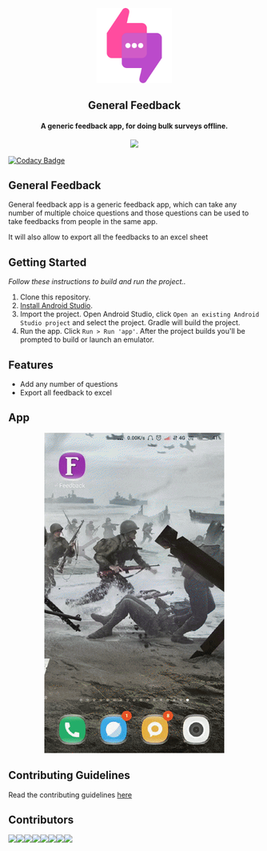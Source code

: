 <p align="center"><a href="https://github.com/arshadkazmi42/general-feedback"><img src="assets/logo.png" width="150"/></a></p>
<h2 align="center"><b>General Feedback</b></h2>
<h4 align="center">A generic feedback app, for doing bulk surveys offline.</h4>

<p align="center"><a href="https://play.google.com/store/apps/details?id=com.arshad.feedback"><img src="https://play.google.com/intl/en_us/badges/images/generic/en_badge_web_generic.png" width="250"/></a></p>

[![Codacy Badge](https://api.codacy.com/project/badge/Grade/d36e50dd143d4616842556a8ec386090)](https://www.codacy.com/app/arshadkazmi42/general-feedback?utm_source=github.com&amp;utm_medium=referral&amp;utm_content=arshadkazmi42/general-feedback&amp;utm_campaign=Badge_Grade)

## General Feedback

General feedback app is a generic feedback app, which can take any number of multiple choice questions and those questions can be used to take feedbacks from people in the same app.

It will also allow to export all the feedbacks to an excel sheet

## Getting Started

_Follow these instructions to build and run the project.._

1. Clone this repository.
3. [Install Android Studio](https://developer.android.com/sdk/index.html).
5. Import the project. Open Android Studio, click `Open an existing Android
   Studio project` and select the project. Gradle will build the project.
6. Run the app. Click `Run > Run 'app'`. After the project builds you'll be
   prompted to build or launch an emulator.

## Features

* Add any number of questions
* Export all feedback to excel

## App
<p align="center">
    <img src="assets/app.gif" alt="app"/> <br>
    </p>

## Contributing Guidelines

Read the contributing guidelines [here](https://github.com/arshadkazmi42/general-feedback/blob/master/CONTRIBUTING.md)

## Contributors

[![](https://sourcerer.io/fame/arshadkazmi42/arshadkazmi42/general-feedback/images/0)](https://sourcerer.io/fame/arshadkazmi42/arshadkazmi42/general-feedback/links/0)[![](https://sourcerer.io/fame/arshadkazmi42/arshadkazmi42/general-feedback/images/1)](https://sourcerer.io/fame/arshadkazmi42/arshadkazmi42/general-feedback/links/1)[![](https://sourcerer.io/fame/arshadkazmi42/arshadkazmi42/general-feedback/images/2)](https://sourcerer.io/fame/arshadkazmi42/arshadkazmi42/general-feedback/links/2)[![](https://sourcerer.io/fame/arshadkazmi42/arshadkazmi42/general-feedback/images/3)](https://sourcerer.io/fame/arshadkazmi42/arshadkazmi42/general-feedback/links/3)[![](https://sourcerer.io/fame/arshadkazmi42/arshadkazmi42/general-feedback/images/4)](https://sourcerer.io/fame/arshadkazmi42/arshadkazmi42/general-feedback/links/4)[![](https://sourcerer.io/fame/arshadkazmi42/arshadkazmi42/general-feedback/images/5)](https://sourcerer.io/fame/arshadkazmi42/arshadkazmi42/general-feedback/links/5)[![](https://sourcerer.io/fame/arshadkazmi42/arshadkazmi42/general-feedback/images/6)](https://sourcerer.io/fame/arshadkazmi42/arshadkazmi42/general-feedback/links/6)[![](https://sourcerer.io/fame/arshadkazmi42/arshadkazmi42/general-feedback/images/7)](https://sourcerer.io/fame/arshadkazmi42/arshadkazmi42/general-feedback/links/7)
